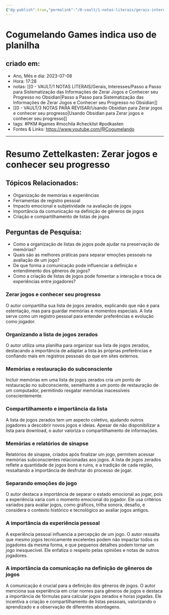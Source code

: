 ```yaml
---
{"dg-publish":true,"permalink":"/0-vault/1-notas-literais/gerais-interesses/cogumelando-games-indica-uso-de-planilha/","tags":["PKM","games","mochila","checklist","podkasten"],"dgHomeLink":true,"dgShowLocalGraph":true,"dgShowFileTree":true,"dgEnableSearch":true}
---
```


# Cogumelando Games indica uso de planilha

## criado em: 
-  Ano, Mês e dia: 2023-07-08
- Hora: 17:28
- notas: [[0 - VAULT/1 NOTAS LITERAIS/Gerais, Interesses/Passo a Passo para Sistematização das Informações de Zerar Jogos e Conhecer seu Progresso no Obsidian\|Passo a Passo para Sistematização das Informações de Zerar Jogos e Conhecer seu Progresso no Obsidian]]
- [[0 - VAULT/3 NOTAS PARA REVISAR/Usando Obsidian para Zerar jogos e conhecer seu progresso\|Usando Obsidian para Zerar jogos e conhecer seu progresso]]
- tags: #PKM #games #mochila #checklist #podkasten 
- Fontes & Links: https://www.youtube.com/@Cogumelando
---
# Resumo Zettelkasten: Zerar jogos e conhecer seu progresso

## Tópicos Relacionados:

- Organização de memórias e experiências
- Ferramentas de registro pessoal
- Impacto emocional e subjetividade na avaliação de jogos
- Importância da comunicação na definição de gêneros de jogos
- Criação e compartilhamento de listas de jogos

## Perguntas de Pesquisa:

- Como a organização de listas de jogos pode ajudar na preservação de memórias?
- Quais são as melhores práticas para separar emoções pessoais na avaliação de um jogo?
- De que forma a comunicação pode influenciar a definição e entendimento dos gêneros de jogos?
- Como a criação de listas de jogos pode fomentar a interação e troca de experiências entre jogadores?

### **Zerar jogos e conhecer seu progresso**

O autor compartilha sua lista de jogos zerados, explicando que não é para ostentação, mas para guardar memórias e momentos especiais. A lista serve como um registro pessoal para entender preferências e evolução como jogador.

### **Organizando a lista de jogos zerados**

O autor utiliza uma planilha para organizar sua lista de jogos zerados, destacando a importância de adaptar a lista às próprias preferências e confiando mais em registros pessoais do que em sites externos.

### **Memórias e restauração do subconsciente**

Incluir memórias em uma lista de jogos zerados cria um ponto de restauração no subconsciente, semelhante a um ponto de restauração de um computador, permitindo resgatar memórias inacessíveis conscientemente.

### **Compartilhamento e importância da lista**

A lista de jogos zerados tem um aspecto coletivo, ajudando outros jogadores a descobrir novos jogos e ideias. Apesar de não disponibilizar a lista para download, o autor valoriza o compartilhamento de informações.

### **Memórias e relatórios de sinapse**

Relatórios de sinapse, criados após finalizar um jogo, permitem acessar memórias subconscientes relacionadas aos jogos. A lista de jogos zerados reflete a quantidade de jogos bons e ruins, e a tradição de cada região, ressaltando a importância de desfrutar do processo de jogar.

### **Separando emoções do jogo**

O autor destaca a importância de separar o estado emocional ao jogar, pois a experiência varia com o momento emocional do jogador. Ele usa critérios variados para avaliar jogos, como gráficos, trilha sonora, desafio, e considera o contexto histórico e tecnológico ao avaliar jogos antigos.

### **A importância da experiência pessoal**

A experiência pessoal influencia a percepção de um jogo. O autor ressalta que mesmo jogos tecnicamente excelentes podem não impactar todos os jogadores da mesma forma, e que pequenos detalhes podem tornar um jogo inesquecível. Ele enfatiza o respeito pelas opiniões e notas de outros jogadores.

### **A importância da comunicação na definição de gêneros de jogos**

A comunicação é crucial para a definição dos gêneros de jogos. O autor menciona sua experiência em criar nomes para gêneros de jogos e destaca a importância de fórmulas para calcular jogos zerados e horas jogadas. Ele incentiva a criação e compartilhamento de listas pessoais, valorizando o aprendizado e a observação de diferentes abordagens.